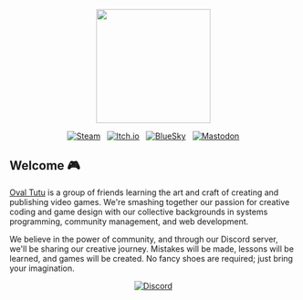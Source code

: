 <p align="center">
  <a href="https://oval-tutu.com"><img src="https://avatars.githubusercontent.com/u/85996286?s=200&v=4" width="200" height="200"></a>
</p>
<p align="center">
  &nbsp;<a href="https://store.steampowered.com/dev/ovaltutu" target="_blank"><img alt="Steam" src="https://img.shields.io/badge/Steam-2a475e?style=for-the-badge&logo=steam&logoColor=%23EBEDEF"></a>&nbsp;  
  &nbsp;<a href="https://ovaltutu.itch.io/" target="_blank"><img alt="Itch.io" src="https://img.shields.io/badge/Itch-F45A5A?style=for-the-badge&logo=itch.io&logoColor=%23EBEDEF"></a>&nbsp;
  &nbsp;<a href="https://bsky.app/profile/ovaltutu.com" target="_blank"><img alt="BlueSky" src="https://img.shields.io/badge/BlueSky-1667be?style=for-the-badge&logo=bluesky&logoColor=%23EBEDEF"></a>&nbsp;
  &nbsp;<a href="https://mastodon.gamedev.place/@ovaltutu" target="_blank"><img alt="Mastodon" src="https://img.shields.io/badge/Mastodon-6468fa?style=for-the-badge&logo=mastodon&logoColor=%23ffffff"></a>&nbsp;
</p>

## Welcome 🎮

[Oval Tutu](https://oval-tutu.com) is a group of friends learning the art and craft of creating and publishing video games.
We're smashing together our passion for creative coding and game design with our collective backgrounds in systems programming, community management, and web development.

We believe in the power of community, and through our Discord server, we'll be sharing our creative journey.
Mistakes will be made, lessons will be learned, and games will be created.
No fancy shoes are required; just bring your imagination.

<p align="center">
  &nbsp;<a href="https://discord.gg/WUv4dJtvkN" target="_blank"><img alt="Discord" src="https://img.shields.io/discord/1329326624960938044?style=for-the-badge&logo=discord&logoColor=%23ffffff&label=Discord&labelColor=%234253e8&color=%23e4e2e2"></a>&nbsp;
</p>
